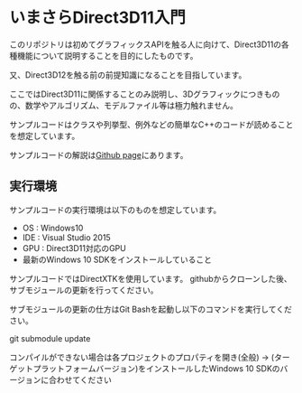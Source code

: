 # いまさらDirect3D11入門
このリポジトリは初めてグラフィックスAPIを触る人に向けて、Direct3D11の各種機能について説明することを目的にしたものです。

又、Direct3D12を触る前の前提知識になることを目指しています。

ここではDirect3D11に関係することのみ説明し、3Dグラフィックにつきものの、数学やアルゴリズム、モデルファイル等は極力触れません。

サンプルコードはクラスや列挙型、例外などの簡単なC++のコードが読めることを想定しています。

サンプルコードの解説は[Github page](https://tositeru.github.io/ImasaraDX11/index.html)にあります。

## 実行環境

サンプルコードの実行環境は以下のものを想定しています。

* OS : Windows10
* IDE : Visual Studio 2015
* GPU : Direct3D11対応のGPU
* 最新のWindows 10 SDKをインストールしていること

サンプルコードではDirectXTKを使用しています。
githubからクローンした後、サブモジュールの更新を行ってください。

サブモジュールの更新の仕方はGit Bashを起動し以下のコマンドを実行してください。

git submodule update


コンパイルができない場合は各プロジェクトのプロパティを開き(全般) -> (ターゲットプラットフォームバージョン)をインストールしたWindows 10 SDKのバージョンに合わせてください



